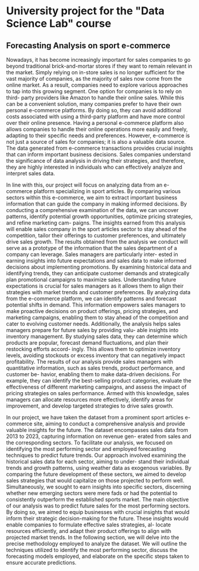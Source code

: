 # University project for the "Data Science Lab" course
Forecasting Analysis on sport e-commerce
---
Nowadays, it has become increasingly important for sales companies to go beyond traditional brick-and-mortar stores if they want to remain relevant in the market. Simply relying on in-store sales is no longer sufficient for the vast majority of companies, as the majority of sales now come from the online market. As a result, companies need to explore various approaches to tap into this growing segment. One option for companies is to rely on third- party providers like Amazon to handle their online sales. While this can be a convenient solution, many companies prefer to have their own personal e-commerce platforms. By doing so, they can avoid additional costs associated with using a third-party platform and have more control over their online presence. Having a personal e-commerce platform also allows companies to handle their online operations more easily and freely, adapting to their specific needs and preferences. However, e-commerce is not just a source of sales for companies; it is also a valuable data source. The data generated from e-commerce transactions provides crucial insights that can inform important business decisions. Sales companies understand the significance of data analysis in driving their strategies, and therefore, they are highly interested in individuals who can effectively analyze and interpret sales data.

In line with this, our project will focus on analyzing data from an e-commerce platform specializing in sport articles. By comparing various sectors within this e-commerce, we aim to extract important business information that can guide the company in making informed decisions. By conducting a comprehensive examination of the data, we can uncover patterns, identify potential growth opportunities, optimize pricing strategies, and refine marketing cam- paigns. The insights earned from this analysis will enable sales company in the sport articles sector to stay ahead of the competition, tailor their offerings to customer preferences, and ultimately drive sales growth.
The results obtained from the analysis we conduct will serve as a prototype of the information that the sales department of a company can leverage. Sales managers are particularly inter- ested in earning insights into future expectations and sales data to make informed decisions about implementing promotions. By examining historical data and identifying trends, they can anticipate customer demands and strategically plan promotional campaigns to maximize sales.
Understanding future expectations is crucial for sales managers as it allows them to align their strategies with market trends and customer preferences. By analyzing data from the e-commerce platform, we can identify patterns and forecast potential shifts in demand. This information empowers sales managers to make proactive decisions on product offerings, pricing strategies, and marketing campaigns, enabling them to stay ahead of the competition and cater to evolving customer needs.
Additionally, the analysis helps sales managers prepare for future sales by providing valu- able insights into inventory management. By studying sales data, they can determine which products are popular, forecast demand fluctuations, and plan their restocking efforts accord- ingly. This allows them to optimize inventory levels, avoiding stockouts or excess inventory that can negatively impact profitability. The results of our analysis provide sales managers with quantitative information, such as sales trends, product performance, and customer be- havior, enabling them to make data-driven decisions. For example, they can identify the best-selling product categories, evaluate the effectiveness of different marketing campaigns, and assess the impact of pricing strategies on sales performance. Armed with this knowledge, sales managers can allocate resources more effectively, identify areas for improvement, and develop targeted strategies to drive sales growth.

In our project, we have taken the dataset from a prominent sport articles e-commerce site, aiming to conduct a comprehensive analysis and provide valuable insights for the future. The dataset encompasses sales data from 2013 to 2023, capturing information on revenue gen- erated from sales and the corresponding sectors. To facilitate our analysis, we focused on identifying the most performing sector and employed forecasting techniques to predict future trends.
Our approach involved examining the historical sales data for each sector, aiming to under- stand their individual trends and growth patterns, using weather data as exogenous variables. By comparing the future development of these sectors, we aimed to develop sales strategies that would capitalize on those projected to perform well. Simultaneously, we sought to earn insights into specific sectors, discerning whether new emerging sectors were mere fads or had the potential to consistently outperform the established sports market. The main objective of our analysis was to predict future sales for the most performing sectors. By doing so, we aimed to equip businesses with crucial insights that would inform their strategic decision-making for the future. These insights would enable companies to formulate effective sales strategies, al- locate resources efficiently, and adapt their product offerings to align with projected market trends.
In the following section, we will delve into the precise methodology employed to analyze the dataset. We will outline the techniques utilized to identify the most performing sector, discuss the forecasting models employed, and elaborate on the specific steps taken to ensure accurate predictions.
